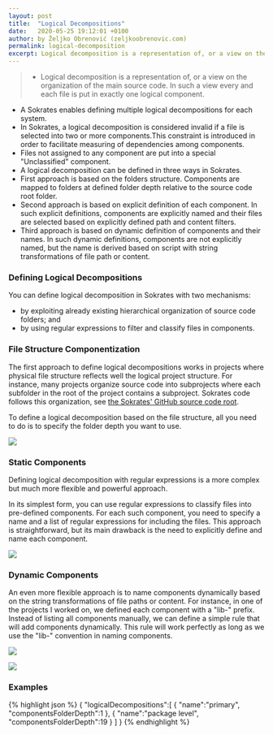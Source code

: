 ```yaml
---
layout: post
title:  "Logical Decompositions"
date:   2020-05-25 19:12:01 +0100
author: by Željko Obrenović (zeljkoobrenovic.com)
permalink: logical-decomposition
excerpt: Logical decomposition is a representation of, or a view on the organization of the main source code. In such a view every and each file is put in exactly one logical component.
---
```

> * Logical decomposition is a representation of, or a view on the organization of the main source code. In such a view every and each file is put in exactly one logical component.
* A Sokrates enables defining multiple logical decompositions for each system.
* In Sokrates, a logical decomposition is considered invalid if a file is selected into two or more components.This constraint is introduced in order to facilitate measuring of dependencies among components.
* Files not assigned to any component are put into a special "Unclassified" component.
* A logical decomposition can be defined in three ways in Sokrates.
* First approach is based on the folders structure. Components are mapped to folders at defined folder depth relative to the source code root folder.
* Second approach is based on explicit definition of each component. In such explicit definitions, components are explicitly named and their files are selected based on explicitly defined path and content filters.
* Third approach is based on dynamic definition of components and their names. In such dynamic definitions, components are not explicitly named, but the name is derived based on script with string transformations of file path or content.

### Defining Logical Decompositions

You can define logical decomposition in Sokrates with two mechanisms:
* by exploiting already existing hierarchical organization of source code folders; and
* by using regular expressions to filter and classify files in components.

### File Structure Componentization

The first approach to define logical decompositions works in projects where physical file structure reflects well the logical project structure. For instance, many projects organize source code into subprojects where each subfolder in the root of the project contains a subproject. Sokrates code follows this organization, see [the Sokrates' GitHub source code root](https://github.com/zeljkoobrenovic/sokrates/).

To define a logical decomposition based on the file structure, all you need to do is to specify the folder depth you want to use.

![](assets/images/sokrates/logical-decomposition-folder-depth.png)

### Static Components

Defining logical decomposition with regular expressions is a more complex but much more flexible and powerful approach.

In its simplest form, you can use regular expressions to classify files into pre-defined components. For each such component, you need to specify a name and a list of regular expressions for including the files. This approach is straightforward, but its main drawback is the need to explicitly define and name each component.

![](assets/images/sokrates/logical-decomposition-static.png)

### Dynamic Components

An even more flexible approach is to name components dynamically based on the string transformations of file paths or content. For instance, in one of the projects I worked on, we defined each component with a "lib-" prefix. Instead of listing all components manually, we can define a simple rule that will add components dynamically. This rule will work perfectly as long as we use the "lib-" convention in naming components.

![](assets/images/sokrates/logical-decomposition-dynamic-1.png)

![](assets/images/sokrates/logical-decomposition-dynamic-2.png)


### Examples

{% highlight json %}
{
   "logicalDecompositions":[
      {
         "name":"primary",
         "componentsFolderDepth":1
      },
      {
         "name":"package level",
         "componentsFolderDepth":19
      }
   ]
}
{% endhighlight %}

